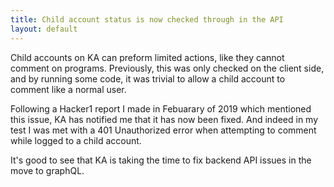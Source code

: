 ```yaml
---
title: Child account status is now checked through in the API
layout: default
---
```


Child accounts on KA can preform limited actions, like they cannot comment on programs. Previously, this was only checked on the client side, and by running some code, it was trivial to allow a child account to comment like a normal user.

Following a Hacker1 report I made in Febuarary of 2019 which mentioned this issue, KA has notified me that it has now been fixed. And indeed in my test I was met with a 401 Unauthorized error when attempting to comment while logged to a child account.

It's good to see that KA is taking the time to fix backend API issues in the move to graphQL.
